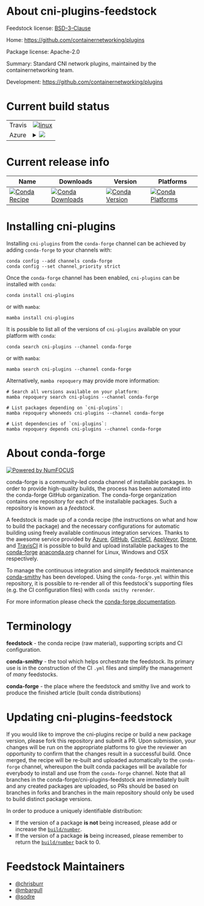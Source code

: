About cni-plugins-feedstock
===========================

Feedstock license: [BSD-3-Clause](https://github.com/conda-forge/cni-plugins-feedstock/blob/main/LICENSE.txt)

Home: https://github.com/containernetworking/plugins

Package license: Apache-2.0

Summary: Standard CNI network plugins, maintained by the containernetworking team.

Development: https://github.com/containernetworking/plugins

Current build status
====================


<table><tr>
    <td>Travis</td>
    <td>
      <a href="https://app.travis-ci.com/conda-forge/cni-plugins-feedstock">
        <img alt="linux" src="https://img.shields.io/travis/com/conda-forge/cni-plugins-feedstock/main.svg?label=Linux">
      </a>
    </td>
  </tr>
    
  <tr>
    <td>Azure</td>
    <td>
      <details>
        <summary>
          <a href="https://dev.azure.com/conda-forge/feedstock-builds/_build/latest?definitionId=165&branchName=main">
            <img src="https://dev.azure.com/conda-forge/feedstock-builds/_apis/build/status/cni-plugins-feedstock?branchName=main">
          </a>
        </summary>
        <table>
          <thead><tr><th>Variant</th><th>Status</th></tr></thead>
          <tbody><tr>
              <td>linux_64</td>
              <td>
                <a href="https://dev.azure.com/conda-forge/feedstock-builds/_build/latest?definitionId=165&branchName=main">
                  <img src="https://dev.azure.com/conda-forge/feedstock-builds/_apis/build/status/cni-plugins-feedstock?branchName=main&jobName=linux&configuration=linux%20linux_64_" alt="variant">
                </a>
              </td>
            </tr><tr>
              <td>linux_aarch64</td>
              <td>
                <a href="https://dev.azure.com/conda-forge/feedstock-builds/_build/latest?definitionId=165&branchName=main">
                  <img src="https://dev.azure.com/conda-forge/feedstock-builds/_apis/build/status/cni-plugins-feedstock?branchName=main&jobName=linux&configuration=linux%20linux_aarch64_" alt="variant">
                </a>
              </td>
            </tr><tr>
              <td>linux_ppc64le</td>
              <td>
                <a href="https://dev.azure.com/conda-forge/feedstock-builds/_build/latest?definitionId=165&branchName=main">
                  <img src="https://dev.azure.com/conda-forge/feedstock-builds/_apis/build/status/cni-plugins-feedstock?branchName=main&jobName=linux&configuration=linux%20linux_ppc64le_" alt="variant">
                </a>
              </td>
            </tr>
          </tbody>
        </table>
      </details>
    </td>
  </tr>
</table>

Current release info
====================

| Name | Downloads | Version | Platforms |
| --- | --- | --- | --- |
| [![Conda Recipe](https://img.shields.io/badge/recipe-cni--plugins-green.svg)](https://anaconda.org/conda-forge/cni-plugins) | [![Conda Downloads](https://img.shields.io/conda/dn/conda-forge/cni-plugins.svg)](https://anaconda.org/conda-forge/cni-plugins) | [![Conda Version](https://img.shields.io/conda/vn/conda-forge/cni-plugins.svg)](https://anaconda.org/conda-forge/cni-plugins) | [![Conda Platforms](https://img.shields.io/conda/pn/conda-forge/cni-plugins.svg)](https://anaconda.org/conda-forge/cni-plugins) |

Installing cni-plugins
======================

Installing `cni-plugins` from the `conda-forge` channel can be achieved by adding `conda-forge` to your channels with:

```
conda config --add channels conda-forge
conda config --set channel_priority strict
```

Once the `conda-forge` channel has been enabled, `cni-plugins` can be installed with `conda`:

```
conda install cni-plugins
```

or with `mamba`:

```
mamba install cni-plugins
```

It is possible to list all of the versions of `cni-plugins` available on your platform with `conda`:

```
conda search cni-plugins --channel conda-forge
```

or with `mamba`:

```
mamba search cni-plugins --channel conda-forge
```

Alternatively, `mamba repoquery` may provide more information:

```
# Search all versions available on your platform:
mamba repoquery search cni-plugins --channel conda-forge

# List packages depending on `cni-plugins`:
mamba repoquery whoneeds cni-plugins --channel conda-forge

# List dependencies of `cni-plugins`:
mamba repoquery depends cni-plugins --channel conda-forge
```


About conda-forge
=================

[![Powered by
NumFOCUS](https://img.shields.io/badge/powered%20by-NumFOCUS-orange.svg?style=flat&colorA=E1523D&colorB=007D8A)](https://numfocus.org)

conda-forge is a community-led conda channel of installable packages.
In order to provide high-quality builds, the process has been automated into the
conda-forge GitHub organization. The conda-forge organization contains one repository
for each of the installable packages. Such a repository is known as a *feedstock*.

A feedstock is made up of a conda recipe (the instructions on what and how to build
the package) and the necessary configurations for automatic building using freely
available continuous integration services. Thanks to the awesome service provided by
[Azure](https://azure.microsoft.com/en-us/services/devops/), [GitHub](https://github.com/),
[CircleCI](https://circleci.com/), [AppVeyor](https://www.appveyor.com/),
[Drone](https://cloud.drone.io/welcome), and [TravisCI](https://travis-ci.com/)
it is possible to build and upload installable packages to the
[conda-forge](https://anaconda.org/conda-forge) [anaconda.org](https://anaconda.org/)
channel for Linux, Windows and OSX respectively.

To manage the continuous integration and simplify feedstock maintenance
[conda-smithy](https://github.com/conda-forge/conda-smithy) has been developed.
Using the ``conda-forge.yml`` within this repository, it is possible to re-render all of
this feedstock's supporting files (e.g. the CI configuration files) with ``conda smithy rerender``.

For more information please check the [conda-forge documentation](https://conda-forge.org/docs/).

Terminology
===========

**feedstock** - the conda recipe (raw material), supporting scripts and CI configuration.

**conda-smithy** - the tool which helps orchestrate the feedstock.
                   Its primary use is in the construction of the CI ``.yml`` files
                   and simplify the management of *many* feedstocks.

**conda-forge** - the place where the feedstock and smithy live and work to
                  produce the finished article (built conda distributions)


Updating cni-plugins-feedstock
==============================

If you would like to improve the cni-plugins recipe or build a new
package version, please fork this repository and submit a PR. Upon submission,
your changes will be run on the appropriate platforms to give the reviewer an
opportunity to confirm that the changes result in a successful build. Once
merged, the recipe will be re-built and uploaded automatically to the
`conda-forge` channel, whereupon the built conda packages will be available for
everybody to install and use from the `conda-forge` channel.
Note that all branches in the conda-forge/cni-plugins-feedstock are
immediately built and any created packages are uploaded, so PRs should be based
on branches in forks and branches in the main repository should only be used to
build distinct package versions.

In order to produce a uniquely identifiable distribution:
 * If the version of a package **is not** being increased, please add or increase
   the [``build/number``](https://docs.conda.io/projects/conda-build/en/latest/resources/define-metadata.html#build-number-and-string).
 * If the version of a package **is** being increased, please remember to return
   the [``build/number``](https://docs.conda.io/projects/conda-build/en/latest/resources/define-metadata.html#build-number-and-string)
   back to 0.

Feedstock Maintainers
=====================

* [@chrisburr](https://github.com/chrisburr/)
* [@mbargull](https://github.com/mbargull/)
* [@sodre](https://github.com/sodre/)

